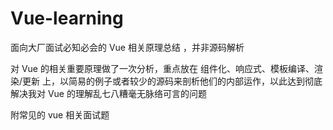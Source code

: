 # Vue-learning
面向大厂面试必知必会的 Vue 相关原理总结 ，并非源码解析

对 Vue 的相关重要原理做了一次分析，重点放在 组件化、响应式、模板编译、渲染/更新 上，以简易的例子或者较少的源码来剖析他们的内部运作，以此达到彻底解决我对 Vue 的理解乱七八糟毫无脉络可言的问题

附常见的 vue 相关面试题
